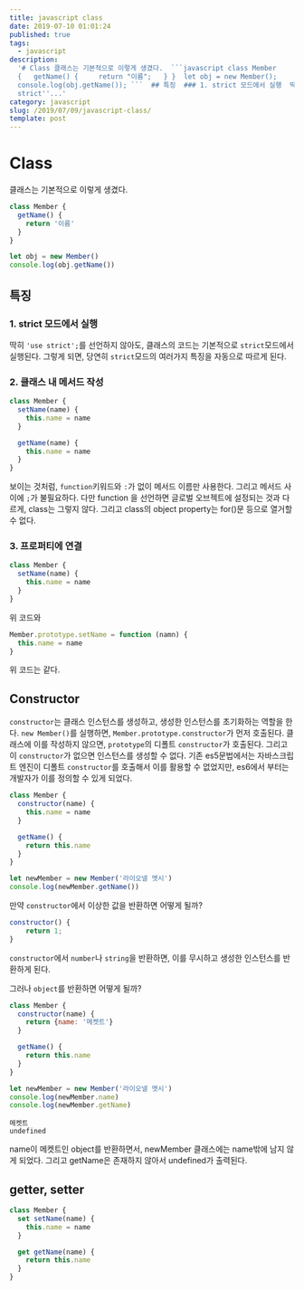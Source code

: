 ```yaml
---
title: javascript class
date: 2019-07-10 01:01:24
published: true
tags:
  - javascript
description:
  '# Class 클래스는 기본적으로 이렇게 생겼다.  ```javascript class Member
  {   getName() {     return "이름";   } }  let obj = new Member();
  console.log(obj.getName()); ```  ## 특징  ### 1. strict 모드에서 실행  딱히 `''use
  strict''...'
category: javascript
slug: /2019/07/09/javascript-class/
template: post
---
```


# Class

클래스는 기본적으로 이렇게 생겼다.

```javascript
class Member {
  getName() {
    return '이름'
  }
}

let obj = new Member()
console.log(obj.getName())
```

## 특징

### 1. strict 모드에서 실행

딱히 `'use strict';`를 선언하지 않아도, 클래스의 코드는 기본적으로 `strict`모드에서 실행된다. 그렇게 되면, 당연히 `strict`모드의 여러가지 특징을 자동으로 따르게 된다.

### 2. 클래스 내 메서드 작성

```javascript
class Member {
  setName(name) {
    this.name = name
  }

  getName(name) {
    this.name = name
  }
}
```

보이는 것처럼, `function`키워드와 `:`가 없이 메서드 이름만 사용한다. 그리고 메서드 사이에 `;`가 불필요하다. 다만 function 을 선언하면 글로벌 오브젝트에 설정되는 것과 다르게, class는 그렇지 않다. 그리고 class의 object property는 for()문 등으로 열거할 수 없다.

### 3. 프로퍼티에 연결

```javascript
class Member {
  setName(name) {
    this.name = name
  }
}
```

위 코드와

```javascript
Member.prototype.setName = function (namn) {
  this.name = name
}
```

위 코드는 같다.

## Constructor

`constructor`는 클래스 인스턴스를 생성하고, 생성한 인스턴스를 초기화하는 역할을 한다. `new Member()`를 실행하면, `Member.prototype.constructor`가 먼저 호출된다. 클래스에 이를 작성하지 않으면, `prototype`의 디폴트 `constructor`가 호출된다. 그리고 이 `constructor`가 없으면 인스턴스를 생성할 수 없다. 기존 es5문법에서는 자바스크립트 엔진이 디폴트 `constructor`를 호출해서 이를 활용할 수 없었지만, es6에서 부터는 개발자가 이를 정의할 수 있게 되었다.

```javascript
class Member {
  constructor(name) {
    this.name = name
  }

  getName() {
    return this.name
  }
}

let newMember = new Member('라이오넬 멧시')
console.log(newMember.getName())
```

만약 `constructor`에서 이상한 값을 반환하면 어떻게 될까?

```javascript
constructor() {
    return 1;
}
```

`constructor`에서 `number`나 `string`을 반환하면, 이를 무시하고 생성한 인스턴스를 반환하게 된다.

그러나 `object`를 반환하면 어떻게 될까?

```javascript
class Member {
  constructor(name) {
    return {name: '메켓트'}
  }

  getName() {
    return this.name
  }
}

let newMember = new Member('라이오넬 멧시')
console.log(newMember.name)
console.log(newMember.getName)
```

```
메켓트
undefined
```

name이 메켓트인 object를 반환하면서, newMember 클래스에는 name밖에 남지 않게 되었다. 그리고 getName은 존재하지 않아서 undefined가 출력된다.

## getter, setter

```javascript
class Member {
  set setName(name) {
    this.name = name
  }

  get getName(name) {
    return this.name
  }
}
```

